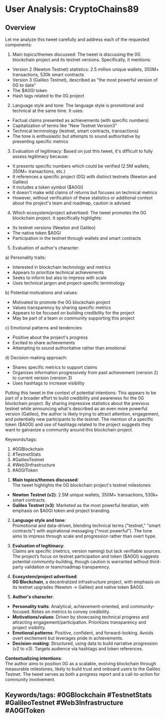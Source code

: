 # User Analysis: CryptoChains89

## Overview

<think>
Let me analyze this tweet carefully and address each of the requested components:

1. Main topics/themes discussed:
The tweet is discussing the 0G blockchain project and its testnet versions. Specifically, it mentions:
- Version 2 (Newton Testnet) statistics: 2.5 million unique wallets, 350M+ transactions, 530k smart contracts
- Version 3 (Galileo Testnet), described as "the most powerful version of 0G to date"
- The $A0GI token
- Hash tags related to the 0G project

2. Language style and tone:
The language style is promotional and technical at the same time. It uses:
- Factual claims presented as achievements (with specific numbers)
- Capitalization of terms like "New Testnet Version3"
- Technical terminology (testnet, smart contracts, transactions)
- The tone is enthusiastic but attempts to sound authoritative by presenting specific metrics

3. Evaluation of legitimacy:
Based on just this tweet, it's difficult to fully assess legitimacy because:
- It presents specific numbers which could be verified (2.5M wallets, 350M+ transactions, etc.)
- It references a specific project (0G) with distinct testnets (Newton and Galileo)
- It includes a token symbol ($A0GI)
- It doesn't make wild claims of returns but focuses on technical metrics
- However, without verification of these statistics or additional context about the project's team and roadmap, caution is advised

4. Which ecosystem/project advertised:
The tweet promotes the 0G blockchain project. It specifically highlights:
- Its testnet versions (Newton and Galileo)
- The native token $A0GI
- Participation in the testnet through wallets and smart contracts

5. Evaluation of author's character:

a) Personality traits:
- Interested in blockchain technology and metrics
- Appears to prioritize technical achievements
- Seeks to inform but also to impress with scale
- Uses technical jargon and project-specific terminology

b) Potential motivations and values:
- Motivated to promote the 0G blockchain project
- Values transparency by sharing specific metrics
- Appears to be focused on building credibility for the project
- May be part of a team or community supporting this project

c) Emotional patterns and tendencies:
- Positive about the project's progress
- Excited to share achievements
- Attempting to sound authoritative rather than emotional

d) Decision-making approach:
- Shares specific metrics to support claims
- Organizes information progressively from past achievement (version 2) to current version (version 3)
- Uses hashtags to increase visibility

Putting this tweet in the context of potential intentions:
This appears to be part of a broader effort to build credibility and awareness for the 0G blockchain project. By sharing impressive statistics about the previous testnet while announcing what's described as an even more powerful version (Galileo), the author is likely trying to attract attention, engagement, and potentially new participants to the testnet. The mention of a specific token ($A0GI) and use of hashtags related to the project suggests they want to galvanize a community around this blockchain project.

Keywords/tags:
1. #0GBlockchain
2. #TestnetStats
3. #GalileoTestnet
4. #Web3Infrastructure
5. #A0GIToken
</think>

1. **Main topics/themes discussed**:  
The tweet highlights the 0G blockchain project's testnet milestones:  
- **Newton Testnet (v2)**: 2.5M unique wallets, 350M+ transactions, 530k+ smart contracts.  
- **Galileo Testnet (v3)**: Marketed as the most powerful iteration, with emphasis on $A0GI token and project branding.  

2. **Language style and tone**:  
Promotional and data-driven, blending technical terms ("testnet," "smart contracts") with aspirational messaging ("most powerful"). The tone aims to impress through scale and progression rather than overt hype.  

3. **Evaluation of legitimacy**:  
Claims are specific (metrics, version naming) but lack verifiable sources. The project’s focus on testnet participation and token ($A0GI) suggests potential community-building, though caution is warranted without third-party validation or team/roadmap transparency.  

4. **Ecosystem/project advertised**:  
**0G Blockchain**, a decentralized infrastructure project, with emphasis on its testnet upgrades (Newton → Galileo) and native token $A0GI.  

5. **Author's character**:  
- **Personality traits**: Analytical, achievement-oriented, and community-focused. Relies on metrics to convey credibility.  
- **Motivations/values**: Driven by showcasing technical progress and attracting engagement/participation. Prioritizes transparency and project visibility.  
- **Emotional patterns**: Positive, confident, and forward-looking. Avoids overt excitement but leverages pride in achievements.  
- **Decision-making**: Structured, using data to build narrative progression (v2 to v3). Targets audience via hashtags and token references.  

**Contextualizing intentions**:  
The author aims to position 0G as a scalable, evolving blockchain through measurable milestones, likely to build trust and onboard users to the Galileo Testnet. The tweet serves as both a progress report and a call-to-action for community involvement.  

**Keywords/tags**: #0GBlockchain #TestnetStats #GalileoTestnet #Web3Infrastructure #A0GIToken
---
